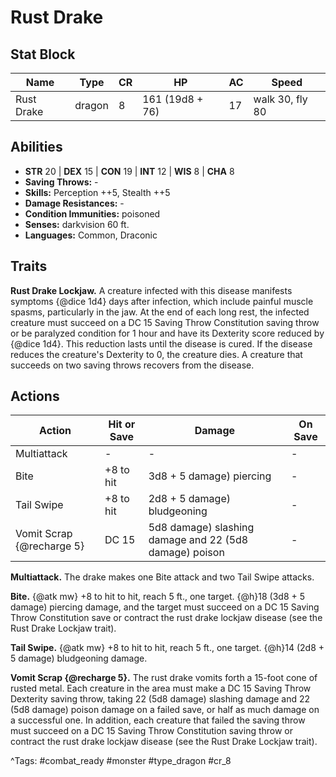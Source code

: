 # Rust Drake

## Stat Block

| Name | Type | CR | HP | AC | Speed |
|------|------|----|----|----|-------|
| Rust Drake | dragon | 8 | 161 (19d8 + 76) | 17 | walk 30, fly 80 |

## Abilities

- **STR** 20 | **DEX** 15 | **CON** 19 | **INT** 12 | **WIS** 8 | **CHA** 8
- **Saving Throws:** -  
- **Skills:** Perception ++5, Stealth ++5  
- **Damage Resistances:** -  
- **Condition Immunities:** poisoned  
- **Senses:** darkvision 60 ft.  
- **Languages:** Common, Draconic

## Traits

**Rust Drake Lockjaw.** A creature infected with this disease manifests symptoms {@dice 1d4} days after infection, which include painful muscle spasms, particularly in the jaw. At the end of each long rest, the infected creature must succeed on a DC 15 Saving Throw Constitution saving throw or be paralyzed condition for 1 hour and have its Dexterity score reduced by {@dice 1d4}. This reduction lasts until the disease is cured. If the disease reduces the creature's Dexterity to 0, the creature dies. A creature that succeeds on two saving throws recovers from the disease.


## Actions

| Action | Hit or Save | Damage | On Save |
|--------|--------------|--------|----------|
| Multiattack | - | - | - |
| Bite | +8 to hit | 3d8 + 5 damage) piercing | - |
| Tail Swipe | +8 to hit | 2d8 + 5 damage) bludgeoning | - |
| Vomit Scrap {@recharge 5} | DC 15 | 5d8 damage) slashing damage and 22 (5d8 damage) poison | - |

**Multiattack.** The drake makes one Bite attack and two Tail Swipe attacks.

**Bite.** {@atk mw} +8 to hit to hit, reach 5 ft., one target. {@h}18 (3d8 + 5 damage) piercing damage, and the target must succeed on a DC 15 Saving Throw Constitution save or contract the rust drake lockjaw disease (see the Rust Drake Lockjaw trait).

**Tail Swipe.** {@atk mw} +8 to hit to hit, reach 5 ft., one target. {@h}14 (2d8 + 5 damage) bludgeoning damage.

**Vomit Scrap {@recharge 5}.** The rust drake vomits forth a 15-foot cone of rusted metal. Each creature in the area must make a DC 15 Saving Throw Dexterity saving throw, taking 22 (5d8 damage) slashing damage and 22 (5d8 damage) poison damage on a failed save, or half as much damage on a successful one. In addition, each creature that failed the saving throw must succeed on a DC 15 Saving Throw Constitution saving throw or contract the rust drake lockjaw disease (see the Rust Drake Lockjaw trait).


^Tags: #combat_ready #monster #type_dragon #cr_8